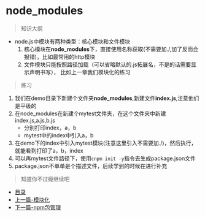 # node_modules
> 知识大纲
* node.js中模块有两种类型：核心模块和文件模块
    1. 核心模块在**node_modules**下，直接使用名称获取(不需要加./,加了反而会报错)，比如最常用的http模块
    2. 文件模块只能按照路径加载（可以省略默认的.js拓展名，不是的话需要显示声明书写），
        比如上一章我们模块化的练习

> 练习
1. 我们在demo目录下新建个文件夹**node_modules**,新建文件**index.js**,注意他们是平级的        
2. 在node_modules在新建个mytest文件夹，在这个文件夹中新建index.js,a.js,b.js
    * 分别打印index，a，b
    * mytest中的index中引入a，b
3. 在demo下的index中引入mytest模块(注意这里引入不需要加./)，然后执行，就能看到打印了a，b，index 
4. 可以再mytest文件路径下，使用`cnpm init -y`指令去生成package.json文件
5. package.json不单单是个描述文件，后续学到的时候在进行补充

> 知道你不过瘾继续吧
* [目录](../../README.md)
* [上一篇-模块化](../day-03/模块化.md)
* [下一篇-npm包管理](../day-05/npm包管理.md)